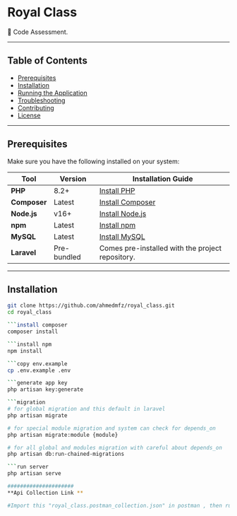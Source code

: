 # **Royal Class**

🚀  Code Assessment.

---

## **Table of Contents**

- [Prerequisites](#prerequisites)
- [Installation](#installation)
- [Running the Application](#running-the-application)
- [Troubleshooting](#troubleshooting)
- [Contributing](#contributing)
- [License](#license)

---

## **Prerequisites**

Make sure you have the following installed on your system:

| Tool         | Version   | Installation Guide                                             |
|--------------|-----------|----------------------------------------------------------------|
| **PHP**      | 8.2+      | [Install PHP](https://www.php.net/manual/en/install.php)       |
| **Composer** | Latest    | [Install Composer](https://getcomposer.org/)                  |
| **Node.js**  | v16+      | [Install Node.js](https://nodejs.org/)                        |
| **npm**      | Latest    | [Install npm](https://www.npmjs.com/)                         |
| **MySQL**    | Latest    | [Install MySQL](https://dev.mysql.com/downloads/mysql/)       |
| **Laravel**  | Pre-bundled | Comes pre-installed with the project repository.            |

---

## **Installation**

```bash
git clone https://github.com/ahmedmfz/royal_class.git
cd royal_class

```install composer
composer install

```install npm 
npm install

```copy env.example 
cp .env.example .env

```generate app key
php artisan key:generate

```migration
# for global migration and this default in laravel
php artisan migrate

# for special module migration and system can check for depends_on 
php artisan migrate:module {module}

# for all global and modules migration with careful about depends_on
php artisan db:run-chained-migrations

```run server
php artisan serve

#####################
**Api Collection Link **

#Import this "royal_class.postman_collection.json" in postman , then run server , start test by call every endpoint
